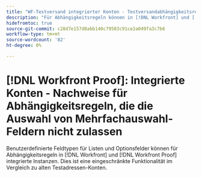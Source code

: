 ```yaml
---
title: "WF-Testversand integrierter Konten - Testversandabhängigkeitsregeln, die die Auswahl von Mehrfachauswahlfeldern nicht zulassen"
description: "Für Abhängigkeitsregeln können in [!DNL Workfront] und [!DNL Workfront Proof] integrierte Instanzen. Dies ist eine eingeschränkte Funktionalität im Vergleich zu alten Testadressen-Konten."
hidefromtoc: true
source-git-commit: c28d7e157d8abb140c79503c91ce2a049fa3c7b6
workflow-type: tm+mt
source-wordcount: '82'
ht-degree: 0%

---
```



# [!DNL Workfront Proof]: Integrierte Konten - Nachweise für Abhängigkeitsregeln, die die Auswahl von Mehrfachauswahl-Feldern nicht zulassen

Benutzerdefinierte Feldtypen für Listen und Optionsfelder können für Abhängigkeitsregeln in [!DNL Workfront] und [!DNL Workfront Proof] integrierte Instanzen. Dies ist eine eingeschränkte Funktionalität im Vergleich zu alten Testadressen-Konten.
